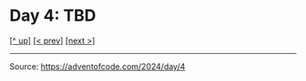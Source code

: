 # Day 4: TBD

[[^ up]](../../README.MD) [[< prev]](../day-03/README.MD) [[next >]](../day-05/README.MD) <!-- [[solution ✨]](./solve.py) -->

<!-- article begin -->

<!-- article end -->

---

Source: https://adventofcode.com/2024/day/4

